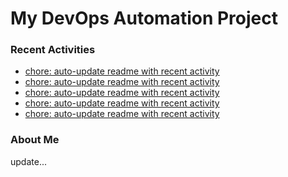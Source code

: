 # My DevOps Automation Project

### Recent Activities
<!-- activity:START -->
- [chore: auto-update readme with recent activity](https://github.com/kaigiii/mybowling-app/commit/111b23599c9eeccf1f557eefa4be839f07c6b4dc)
- [chore: auto-update readme with recent activity](https://github.com/kaigiii/mybowling-app/commit/5477633f6ea0ecc8878d761bb87d07d017ae637c)
- [chore: auto-update readme with recent activity](https://github.com/kaigiii/mybowling-app/commit/c465fc605d72333fee4ab669a2971ac22e77e052)
- [chore: auto-update readme with recent activity](https://github.com/kaigiii/mybowling-app/commit/1705c645b5f2ef6be3a4e4c2bc31daefcd26aa6d)
- [chore: auto-update readme with recent activity](https://github.com/kaigiii/mybowling-app/commit/6cd5fb38394e172cdc16434c01593dbd7cca8cca)
<!-- activity:END -->

### About Me
<!-- MYLINKS:START -->
<!-- MYLINKS:END -->

update...
